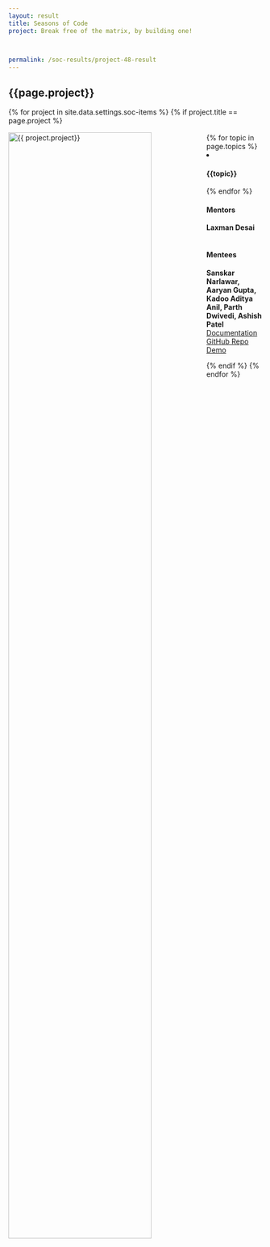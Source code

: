 ```yaml
---
layout: result
title: Seasons of Code
project: Break free of the matrix, by building one!


    
permalink: /soc-results/project-48-result
---
```


<h2 class="display1 m-3 p-3 text-center customcol">{{page.project}}</h2>
{% for project in site.data.settings.soc-items %}
{% if project.title == page.project %}

<div>
    <img src="{{ site.baseurl }}/{{ project.image }}"  width = "75%" height="auto"  alt="{{ project.project}}" class="border rounded" style = "float: left; margin-top: 3%; margin-right: 3%">
</div>


<div class="mentor-mentee-section">
    <br>
        {% for topic in page.topics %}
        <li><h4 class="text-primary text-center">{{topic}}</h4></li>
        {% endfor %}
    <br>
    <h4 class="mentor-title" style="display: block; fontWeight: 800">Mentors</h4>   
    <h4 class="mentors" style="display: inline;">Laxman Desai</h4>    
    <br>  <br>
    <h4 class="mentor-title" style="display: block;">Mentees</h4> 
    <h4 class="mentors" style="display: inline;">Sanskar Narlawar, Aaryan Gupta, Kadoo Aditya Anil, Parth Dwivedi, Ashish Patel</h4>
    </div>

<div class = "button-holder">
    <div class="button-res"><a href="https://docs.google.com/document/d/1t6oM3h3w4NILBOEE9qj9ILv0u2tjn1jhGKQsnVeZZ8g/edit" role="button">Documentation</a></div>
    <div class="button-res"><a href="https://github.com/ParthDwivedi1/CPPMatrixLib" role="button">GitHub Repo</a></div>
    <div class="button-res"><a href="https://drive.google.com/file/d/1MQLUz5IxDMuVSVdxKMe_9gvbrJEhQ5g7/view?usp=sharing" role="button">Demo</a></div>
</div>

{% endif %}
{% endfor %}
